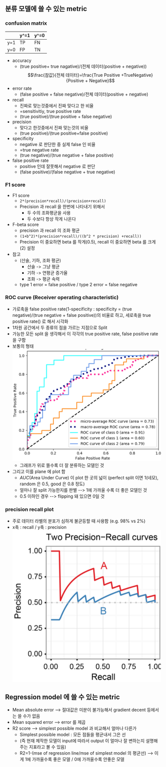 ## 분류 모델에 쓸 수 있는 metric
### confusion matrix
|     | y^=1 | y^=0 |
|-----|------|------|
| y=1 | TP   | FN   |
| y=0 | FP   | TN   |

* accuracy
	* (true positive+ true nagative)/(전체 데이터(positive + negative))
	$$\frac{참값}{전체 데이터}=\frac{True Positive +TrueNegative}{Positive + Negative}$$
* error rate
	* (false positive + false negative)/전체 데이터(positive + negative)
* recall
	* 진짜로 맞는것중에서 진짜 맞다고 한 비율
	* =sensitivitiy, true positive rate
	* (true positive)/(true positive + false negative)
* precision
	* 맞다고 한것중에서 진짜 맞는것의 비율
	* (true positive)/(true positive+false positive)
* specificity
	* negative 로 판단한 중 실제 false 인 비율
	* =true negative rate
	* (true negative)/(true negative + false positive)
* false positive rate
	* positive 인데 잘못해서 negative 로 판단
	* (false positive)/(false negative + true negative)

### F1 score
* F1 score
	* `2*(precision*recall)/(precision+recall)`
	* Precision 과 recall 을 한번에 나타내기 위해서
		* 두 수의 조화평균을 사용
		* 두 수보다 항상 작게 나온다
* F-beta score
	* precision 과 recall 의 조화 평균
	* `(1+b^2)*(precision*recall)/((b^2 * precision) +recall))`
	* Precision 이 중요하면 beta 를 작게(0.5), recall 이 중요하면 beta 를 크게(2) 설정
* 참고
	* (산술, 기하, 조화 평균)
		* 산술 -> 그냥 평균
		* 기하 -> 연평균 증가율
		* 조화 -> 평균 속력
	* type 1 error = false positive / type 2 error = false negative


### ROC curve (Receiver operating characteristic)
* 가로축을 false positive rate(1-specificity : specificity = (true negative)/(true negative + false positive))의 비율로 하고, 세로축을 true positive rate() 로 해서 시각화
* 1차원 공간에서 두 종류의 점을 가르는 지점으로 Split 
* 가능한 모든 split 을 생각해서 이 각각의 true positive rate, false positive rate 을 구함
* 보통의 형태
![roc_curve](images/2_1.PNG "roc_curve")
	- 그래프가 위로 뜰수록 더 잘 분류하는 모델인 것
* 그리고 이를 plane 에 plot 함
	* *AUC*(Area Under Curve) 이 plot 한 곳의 넓이
	(perfect split 이면 1(네모), random 은 0.5, good 은 0.8 정도)
	* 얼마나 잘 split 가능한지를 판별 --> 1에 가까울 수록 더 좋은 모델인 것
	* 0.5 이하인 경우 --> flipping 돼 있으면 0일 것

### precision recall plot
* 주로 데이터 라벨의 분포가 심하게 불균등할 때 사용함
(e.g. 98% vs 2%)
* x축 : recall / y축 : precision
![pr_plot](images/2_2.PNG "pr_plot")


## Regression model 에 쓸 수 있는 metric
* Mean absolute error --> 절대값은 미분이 불가능해서 gradient decent 등에서는 쓸 수가 없음
* Mean squared error --> error 를 제곱
* R2 score --> simplest possible model 과 비교해서 얼마나 다른가
	* Simplest possible model : 모든 점들을 평균내서 그은 선
	* (즉 현재 제작한 모델이 input에 따라서 output 이 얼마나 잘 변하는지 설명해주는 지표라고 볼 수 있음)
	* R2=1-(mse of regression line/mse of simplest model 의 평균선)
		--> 이게 1에 가까울수록 좋은 모델 / 0에 가까울수록 안좋은 모델
